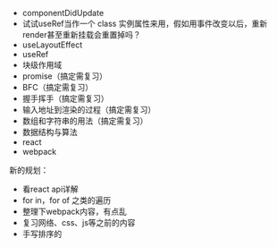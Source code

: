 - componentDidUpdate
- 试试useRef当作一个 class 实例属性来用，假如用事件改变以后，重新render甚至重新挂载会重置掉吗？
- useLayoutEffect
- useRef
- 块级作用域
- promise（搞定需复习）
- BFC（搞定需复习）
- 握手挥手（搞定需复习）
- 输入地址到渲染的过程（搞定需复习）
- 数组和字符串的用法（搞定需复习）
- 数据结构与算法
- react
- webpack



新的规划：

- 看react api详解
- for in，for of 之类的遍历
- 整理下webpack内容，有点乱
- 复习网络、css、js等之前的内容
- 手写排序的